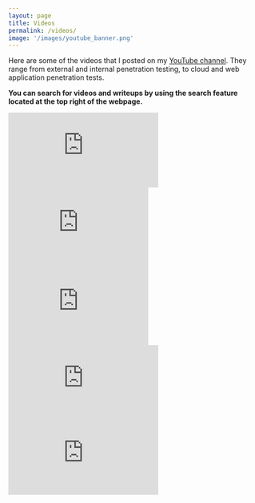 ```yaml
---
layout: page
title: Videos 
permalink: /videos/
image: '/images/youtube_banner.png'
---
```


Here are some of the videos that I posted on my <a href="https://www.youtube.com/channel/UCSumP9z5Rzquqih-jpusTOQ">YouTube channel</a>. They range from external and internal penetration testing, to cloud and web application penetration tests. 

**You can search for videos and writeups by using the search feature located at the top right of the webpage.**

<iframe src="https://www.youtube.com/embed?listType=playlist&list=UULFSumP9z5Rzquqih-jpusTOQ&index=1" frameborder="0" allowfullscreen></iframe><br>
<div style="float:left;width:auto;margin-right:14px;"><iframe width="280" height="158" src="https://www.youtube.com/embed?listType=playlist&list=UULFSumP9z5Rzquqih-jpusTOQ&index=2" frameborder="0" allowfullscreen></iframe></div>
<div style="float:left;width:auto;"><iframe width="280" height="158" src="https://www.youtube.com/embed?listType=playlist&list=UULFSumP9z5Rzquqih-jpusTOQ&index=3" frameborder="0" allowfullscreen></iframe></div><br>
<iframe src="https://www.youtube.com/embed?listType=playlist&list=UULFSumP9z5Rzquqih-jpusTOQ&index=4" frameborder="0" allowfullscreen></iframe><br>
<iframe src="https://www.youtube.com/embed?listType=playlist&list=UULFSumP9z5Rzquqih-jpusTOQ&index=5" frameborder="0" allowfullscreen></iframe>
